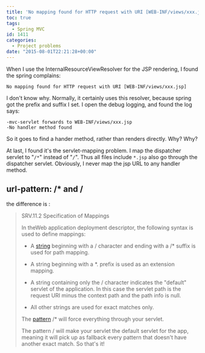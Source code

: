 ```yaml
---
title: 'No mapping found for HTTP request with URI [WEB-INF/views/xxx.jsp]'
toc: true
tags:
  - Spring MVC
id: 1411
categories:
  - Project problems
date: "2015-08-01T22:21:28+00:00"
---
```


When I use the InternalResourceViewResolver for the JSP rendering, I found the spring complains:


```log
No mapping found for HTTP request with URI [WEB-INF/views/xxx.jsp]
```

I don't know why. Normally, it certainly uses this resolver, because spring got the prefix and suffix I set. I open the debug logging, and found the log says:


```log
-mvc-servlet forwards to WEB-INF/views/xxx.jsp
-No handler method found
```


So it goes to find a hander method, rather than renders directly. Why? Why?

At last, I found it's the servlet-mapping problem. I map the dispatcher servlet to "`/*`" instead of "`/`". Thus all files include `*.jsp` also go through the dispatcher servlet. Obviously, I never map the jsp URL to any handler method.

## url-pattern: /* and /

the difference is :
> SRV.11.2 Specification of Mappings
> 
> 
> In theWeb application deployment descriptor, the following syntax is used to define mappings:
> 
> 
> * A [string](http://www.coderanch.com/t/410859/java/java/String-StringBuffer-StringBuilder-Performance "String vs. StringBuilder/StringBuffer") beginning with a / character and ending with a /* suffix is used for path mapping.
> 
> * A string beginning with a *. prefix is used as an extension mapping.
> 
> * A string containing only the / character indicates the "default" servlet of the application. In this case the servlet path is the request URI minus the context path and the path info is null.
> 
> * All other strings are used for exact matches only.
> 
> 
> The [pattern](http://www.javaranch.com/patterns/ "article: evil design patterns") /* will force everything through your servlet.
> 
> The pattern / will make your servlet the default servlet for the app, meaning it will pick up as fallback every pattern that doesn't have another exact match.
So that's it!

